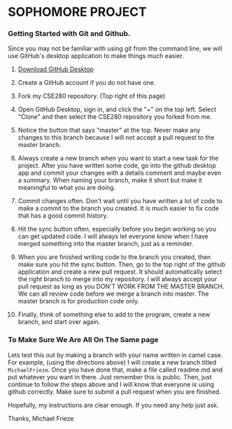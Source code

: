 # SOPHOMORE PROJECT

### Getting Started with Git and Github.

Since you may not be familiar with using git from the command line, we will use
GitHub's desktop application to make things much easier.

1. [Download GitHub Desktop](https://desktop.github.com/)

2. Create a GitHub account if you do not have one.

3. Fork my CSE280 repository. (Top right of this page)

4. Open GitHub Desktop, sign in, and click the "+" on the top left. Select "Clone"
and then select the CSE280 repository you forked from me.

5. Notice the button that says "master" at the top. Never make any changes to this
branch because I will not accept a pull request to the master branch.

6. Always create a new branch when you want to start a new task for the project.
After you have written some code, go into the github desktop app and commit your changes
with a details comment and maybe even a summary. When naming your branch, make it short
but make it meaningful to what you are doing.

7. Commit changes often. Don't wait until you have written a lot of code to make a
commit to the branch you created. It is much easier to fix code that has a good commit
history.

8. Hit the sync button often, especially before you begin working so you can get
updated code. I will always let everyone know when I have merged something into the master
branch, just as a reminder.

9. When you are finished writing code to the branch you created, then make sure you
hit the sync button. Then, go to the top right of the github application and create
a new pull request. It should automatically select the right branch to merge into
my repository. I will always accept your pull request as long as you DON'T WORK FROM
THE MASTER BRANCH. We can all review code before we merge a branch into master.
The master branch is for production code only.

10. Finally, think of something else to add to the program, create a new branch,
and start over again.

### To Make Sure We Are All On The Same page

Lets test this out by making a branch with your name written in camel case.
For example, (using the directions above) I will create a new branch titled
`MichaelFrieze`. Once you have done that, make a file called readme.md and put
whatever you want in there. Just remember this is public. Then, just continue to
follow the steps above and I will know that everyone is using github correctly.
Make sure to submit a pull request when you are finished.

Hopefully, my instructions are clear enough. If you need any help just ask.

Thanks,
Michael Frieze
